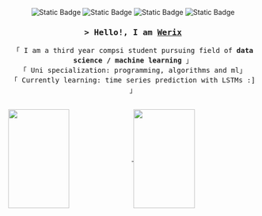 <p align="center"> 
<img alt="Static Badge" src="https://img.shields.io/badge/scikit%20learn-a9fef7">
<img alt="Static Badge" src="https://img.shields.io/badge/tensorflow-fe428e">
<img alt="Static Badge" src="https://img.shields.io/badge/keras-e4e2e2">
<img alt="Static Badge" src="https://img.shields.io/badge/pytorch-f8d847">
</p>

<h3 align="center">
        <samp>&gt; Hello!, I am
                <b><a target="_blank" href="https://werixx1.github.io/">Werix</a></b>
        </samp>
</h3>
<p align="center"> 
  <samp>
    「 I am a third year compsi student pursuing field of <b>data science / machine learning</b> 」
    <br>
    「 Uni specialization: programming, algorithms and ml」
    <br>
<!-- <a target="_blank" href="https://werixx1.craft.me/internship-notes"> -->
    「 Currently learning: time series prediction with LSTMs :] 」
    <br>
    <br>
  </samp>
</p>

<a href="https://github.com/anuraghazra/github-readme-stats">
  <img height=200 align="center" src="https://github-readme-stats.vercel.app/api?username=werixx1&theme=radical&show_icons=true&count_private=true" width="49.5%"/>
</a>
<a href="https://github.com/anuraghazra/github-readme-stats">
  <img height=200 align="center" src="https://github-readme-stats.vercel.app/api/top-langs?username=werixx1&layout=compact&langs_count=8&card_width=320&theme=radical&exclude_repo=Optimizing-CNN-MRI-Alzheimer-Stages-Detection" width="49.5%"/>
</a>

<!--
 <h3 align="center">
        <samp>&gt; Academic projects:
        </samp>
</h3>
<a href="https://github.com/anuraghazra/github-readme-stats">
  <img align="center" src="https://github-readme-stats.vercel.app/api/pin/?username=anuraghazra&repo=github-readme-stats&theme=ambient_gradient" width="49.5%"/>
</a>
<a href="https://github.com/anuraghazra/convoychat">
  <img align="center" src="https://github-readme-stats.vercel.app/api/pin/?username=anuraghazra&repo=convoychat" width="49.5%"/>
</a>
-->














